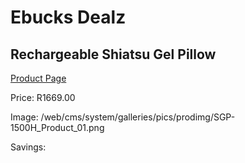 
# Ebucks Dealz
## Rechargeable Shiatsu Gel Pillow
[Product Page](https://www.ebucks.com/web/shop/productSelected.do?prodId=1056090000&catId=1186086453)

Price: R1669.00

Image: /web/cms/system/galleries/pics/prodimg/SGP-1500H_Product_01.png

Savings: 


	